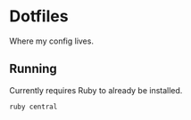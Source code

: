 # Dotfiles

Where my config lives.

## Running

Currently requires Ruby to already be installed.

```bash
ruby central
```